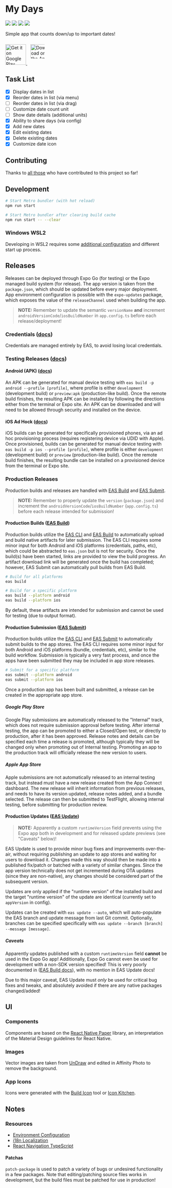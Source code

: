 # My Days

![](https://github.com/kendallroth/my-days/workflows/Code%20Quality/badge.svg)
![](https://img.shields.io/github/v/release/kendallroth/my-days?include_prereleases)
![](https://img.shields.io/badge/android--lightgreen?logo=android&logoColor=lightgreen)
![](https://img.shields.io/badge/apple--lightgrey?logo=apple&logoColor=offwite)

Simple app that counts down/up to important dates!

<a href="https://play.google.com/store/apps/details?id=ca.kendallroth.my_days&pcampaignid=pcampaignidMKT-Other-global-all-co-prtnr-py-PartBadge-Mar2515-1">
  <img alt="Get it on Google Play" height="64" src="https://play.google.com/intl/en_us/badges/static/images/badges/en_badge_web_generic.png" />
</a>
<a href="https://apps.apple.com/us/app/my-days/id1669868291?itsct=apps_box_badge&amp;itscg=30200">
  <img src="https://tools.applemediaservices.com/api/badges/download-on-the-app-store/black/en-us?size=250x83&amp;releaseDate=1675641600" alt="Download on the App Store" height="64" style="padding: 10px; box-sizing: border-box" >
</a>

## Task List

- [x] Display dates in list
- [x] Reorder dates in list (via menu)
- [ ] Reorder dates in list (via drag)
- [ ] Customize date count unit
- [ ] Show date details (additional units)
- [x] Ability to share days (via config)
- [x] Add new dates
- [x] Edit existing dates
- [x] Delete existing dates
- [x] Customize date icon

## Contributing

Thanks to [all those](CONTRIBUTORS.md) who have contributed to this project so far!

## Development

```sh
# Start Metro bundler (with hot reload)
npm run start

# Start Metro bundler after clearing build cache
npm run start -- --clear
```

### Windows WSL2

Developing in WSL2 requires some [additional configuration](./docs/expo-with-wsl2.md) and different start up process.

## Releases

Releases can be deployed through Expo Go (for testing) or the Expo managed build system (for release). The app version is taken from the `package.json`, which should be updated before every major deployment. App environment configuration is possible with the `expo-updates` package, which exposes the value of the `releaseChannel` used when building the app.

> **NOTE:** Remember to update the semantic `versionName` **and** increment `androidVersionCode`/`iosBuildNumber` in `app.config.ts` before each release/deployment!

### Credentials ([docs](https://docs.expo.dev/app-signing/app-credentials/))

Credentials are managed entirely by EAS, to avoid losing local credentials.

### Testing Releases ([docs](https://docs.expo.dev/build/internal-distribution/))

#### Android (APK) ([docs](https://docs.expo.dev/build-reference/apk/))

An APK can be generated for manual device testing with `eas build -p android --profile [profile]`, where profile is either `development` (development build) or `preview:apk` (production-like build). Once the remote build finishes, the resulting APK can be installed by following the directions either from the terminal or Expo site. An APK can be downloaded and will need to be allowed through security and installed on the device.

#### iOS Ad Hock ([docs](https://docs.expo.dev/build/internal-distribution/#22-configure-app-signing-credentials-for-ios))

iOS builds can be generated for specifically provisioned phones, via an ad hoc provisioning process (requires registering device via UDID with Apple). Once provisioned, builds can be generated for manual device testing with `eas build -p ios --profile [profile]`, where profile is either `development` (development build) or `preview` (production-like build). Once the remote build finishes, the resulting bundle can be installed on a provisioned device from the terminal or Expo site.

### Production Releases

Production builds and releases are handled with [EAS Build](https://docs.expo.dev/build/introduction/) and [EAS Submit](https://docs.expo.dev/submit/introduction/).

> **NOTE:** Remember to properly update the `version` (`package.json`) and increment the `androidVersionCode`/`iosBuildNumber` (`app.config.ts`) before each release intended for submission!

#### Production Builds ([EAS Build](https://docs.expo.dev/build/introduction/))

Production builds utilize the [EAS CLI](https://github.com/expo/eas-cli) and [EAS Build](https://docs.expo.dev/build/introduction/) to automatically upload and build native artifacts for later submission. The EAS CLI requires some minor input for both Android and iOS platforms (credentials, paths, etc), which could be abstracted to `eas.json` but is not for security. Once the build(s) have been started, links are provided to view the build progress. An artifact download link will be generated once the build has completed; however, EAS Submit can automatically pull builds from EAS Build.

```sh
# Build for all platforms
eas build

# Build for a specific platform
eas build --platform android
eas build --platform ios
```

By default, these artifacts are intended for submission and cannot be used for testing (due to output format).

#### Production Submission ([EAS Submit](https://docs.expo.dev/submit/introduction/))

Production builds utilize the [EAS CLI](https://github.com/expo/eas-cli) and [EAS Submit](https://docs.expo.dev/submit/introduction/) to automatically submit builds to the app stores. The EAS CLI requires some minor input for both Android and iOS platforms (bundle, credentials, etc), similar to the build workflow. Submission is typically a very fast process, and once the apps have been submitted they may be included in app store releases.

```sh
# Submit for a specific platform
eas submit --platform android
eas submit --platform ios
```

Once a production app has been built and submitted, a release can be created in the appropriate app store.

##### Google Play Store

Google Play submissions are automatically released to the "Internal" track, which does not require submission approval before testing. After internal testing, the app can be promoted to either a Closed/Open test, or directly to production, after it has been approved. Release notes and details can be specified each time a release is promoted, although typically they will be changed only when promoting out of Internal testing. Promoting an app to the production track will officially release the new version to users.

##### Apple App Store

Apple submissions are not automatically released to an internal testing track, but instead must have a new release created from the App Connect dashboard. The new release will inherit information from previous releases, and needs to have its version updated, release notes added, and a bundle selected. The release can then be submitted to TestFlight, allowing internal testing, before submitting for production review.

#### Production Updates ([EAS Update](https://docs.expo.dev/eas-update/how-eas-update-works/))

> **NOTE:** Apparently a custom `runtimeVersion` field prevents using the Expo app both in development and for released update previews (see "Caveats" below)!

EAS Update is used to provide minor bug fixes and improvements over-the-air, without requiring publishing an update to app stores and waiting for users to download it. Changes made this way should then be made into a published fix/patch or batched with a variety of similar changes. Since the app version technically does not get incremented during OTA updates (since they are non-native), any changes should be considered part of the subsequent version.

Updates are only applied if the "runtime version" of the installed build and the target "runtime version" of the update are identical (currently set to `appVersion` in config).

Updates can be created with `eas update --auto`, which will auto-populate the EAS branch and update message from last Git commit. Optionally, branches can be specified specifically with `eas update --branch [branch] --message [message]`.

##### Caveats

Apparently updates published with a custom `runtimeVersion` field **cannot** be used in the Expo Go app! Additionally, Expo Go cannot even be used for development with a non-SDK version specified! This is very poorly documented in ([EAS Build docs](https://docs.expo.dev/build/updates/#previewing-updates-in-development-builds)), with no mention in EAS Update docs!

Due to this major caveat, EAS Update must _only_ be used for critical bug fixes and tweaks, and absolutely avoided if there are any native packages changed/added!

## UI

### Components

Components are based on the [React Native Paper](https://callstack.github.io/react-native-paper/) library, an interpretation of the Material Design guidelines for React Native.

### Images

Vector images are taken from [UnDraw](https://undraw.co/illustrations) and edited in Affinity Photo to remove the background.

### App Icons

Icons were generated with the [Build Icon](https://buildicon.netlify.app) tool or [Icon Kitchen](https://icon.kitchen/).

## Notes

### Resources

- [Environment Configuration](https://docs.expo.dev/distribution/release-channels/#using-release-channels-for-environment-variable-configuration)
- [i18n Localization](https://brainsandbeards.com/blog/i18n-in-react-native-apps)
- [React Navigation TypeScript](https://reactnavigation.org/docs/typescript)

#### Patchas

`patch-package` is used to patch a variety of bugs or undesired functionality in a few packages. Note that editing/patching source files works in development, but the build files must be patched for use in production!
